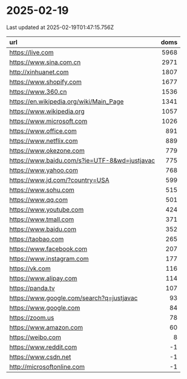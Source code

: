 # 2025-02-19

<!-- BEGIN -->
Last updated at 2025-02-19T01:47:15.756Z

url | doms
:- | -:
https://live.com | 5968
https://www.sina.com.cn | 2971
http://xinhuanet.com | 1807
https://www.shopify.com | 1677
https://www.360.cn | 1536
https://en.wikipedia.org/wiki/Main_Page | 1341
https://www.wikipedia.org | 1057
https://www.microsoft.com | 1026
https://www.office.com | 891
https://www.netflix.com | 889
https://www.okezone.com | 779
https://www.baidu.com/s?ie=UTF-8&wd=justjavac | 775
https://www.yahoo.com | 768
https://www.jd.com/?country=USA | 599
https://www.sohu.com | 515
https://www.qq.com | 501
https://www.youtube.com | 424
https://www.tmall.com | 371
https://www.baidu.com | 352
https://taobao.com | 265
https://www.facebook.com | 207
https://www.instagram.com | 177
https://vk.com | 116
https://www.alipay.com | 114
https://panda.tv | 107
https://www.google.com/search?q=justjavac | 93
https://www.google.com | 84
https://zoom.us | 78
https://www.amazon.com | 60
https://weibo.com | 8
https://www.reddit.com | -1
https://www.csdn.net | -1
http://microsoftonline.com | -1
<!-- END -->

